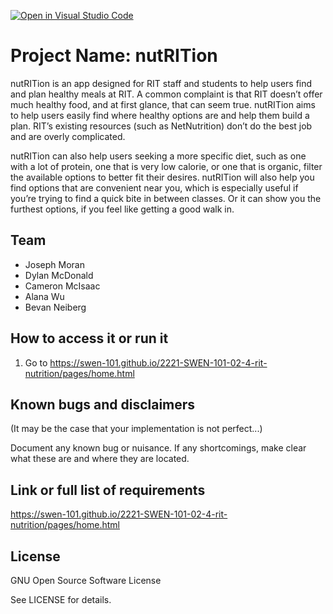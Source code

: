 [![Open in Visual Studio Code](https://classroom.github.com/assets/open-in-vscode-c66648af7eb3fe8bc4f294546bfd86ef473780cde1dea487d3c4ff354943c9ae.svg)](https://classroom.github.com/online_ide?assignment_repo_id=8511934&assignment_repo_type=AssignmentRepo)
# Project Name: nutRITion

nutRITion is an app designed for RIT staff and students to help users find and plan healthy meals at RIT. A common complaint is that RIT doesn’t offer much healthy food, and at first glance, that can seem true. nutRITion aims to help users easily find where healthy options are and help them build a plan. RIT’s existing resources (such as NetNutrition) don’t do the best job and are overly complicated.

nutRITion can also help users seeking a more specific diet, such as one with a lot of protein, one that is very low calorie, or one that is organic, filter the available options to better fit their desires. nutRITion will also help you find options that are convenient near you, which is especially useful if you’re trying to find a quick bite in between classes. Or it can show you the furthest options, if you feel like getting a good walk in.
  
## Team 
- Joseph Moran
- Dylan McDonald
- Cameron McIsaac
- Alana Wu
- Bevan Neiberg



## How to access it or run it  

1. Go to https://swen-101.github.io/2221-SWEN-101-02-4-rit-nutrition/pages/home.html


## Known bugs and disclaimers
(It may be the case that your implementation is not perfect...)

Document any known bug or nuisance.
If any shortcomings, make clear what these are and where they are located.

## Link or full list of requirements
https://swen-101.github.io/2221-SWEN-101-02-4-rit-nutrition/pages/home.html


## License

GNU Open Source Software License

See LICENSE for details.
